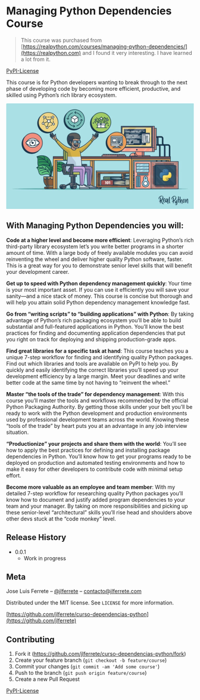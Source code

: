 # Managing Python Dependencies Course
> This course was purchased from [https://realpython.com/courses/managing-python-dependencies/](https://realpython.com) and I found it very interesting. I have learned a lot from it.

[PyPI-License](https://img.shields.io/pypi/l/curso)

This course is for Python developers wanting to break through to the next phase of developing code by becoming more efficient, productive, and skilled using Python’s rich library ecosystem.

![](header.png)

## With Managing Python Dependencies you will:

**Code at a higher level and become more efficient**: Leveraging Python’s rich third-party library ecosystem let’s you write better programs in a shorter amount of time. With a large body of freely available modules you can avoid reinventing the wheel and deliver higher quality Python software, faster. This is a great way for you to demonstrate senior level skills that will benefit your development career.

**Get up to speed with Python dependency management quickly**: Your time is your most important asset. If you can use it efficiently you will save your sanity—and a nice stack of money. This course is concise but thorough and will help you attain solid Python dependency management knowledge fast.

**Go from “writing scripts” to “building applications” with Python**: By taking advantage of Python’s rich packaging ecosystem you’ll be able to build substantial and full-featured applications in Python. You’ll know the best practices for finding and documenting application dependencies that put you right on track for deploying and shipping production-grade apps.

**Find great libraries for a specific task at hand**: This course teaches you a unique 7-step workflow for finding and identifying quality Python packages. Find out which libraries and tools are available on PyPI to help you. By quickly and easily identifying the correct libraries you’ll speed up your development efficiency by a large margin. Meet your deadlines and write better code at the same time by not having to “reinvent the wheel.”

**Master “the tools of the trade” for dependency management**: With this course you’ll master the tools and workflows recommended by the official Python Packaging Authority. By getting those skills under your belt you’ll be ready to work with the Python development and production environments used by professional development teams across the world. Knowing these “tools of the trade” by heart puts you at an advantage in any job interview situation.

**“Productionize” your projects and share them with the world**: You’ll see how to apply the best practices for defining and installing package dependencies in Python. You’ll know how to get your programs ready to be deployed on production and automated testing environments and how to make it easy for other developers to contribute code with minimal setup effort.

**Become more valuable as an employee and team member**: With my detailed 7-step workflow for researching quality Python packages you’ll know how to document and justify added program dependencies to your team and your manager. By taking on more responsibilities and picking up these senior-level “architectural” skills you’ll rise head and shoulders above other devs stuck at the “code monkey” level.

## Release History

* 0.0.1
    * Work in progress

## Meta

Jose Luis Ferrete – [@jlferrete](https://twitter.com/jlferrete) – contacto@jlferrete.com

Distributed under the MIT license. See ``LICENSE`` for more information.

[https://github.com/jlferrete/curso-dependencias-python](https://github.com/jlferrete)

## Contributing

1. Fork it (<https://github.com/jlferrete/curso-dependencias-python/fork>)
2. Create your feature branch (`git checkout -b feature/course`)
3. Commit your changes (`git commit -am 'Add some course'`)
4. Push to the branch (`git push origin feature/course`)
5. Create a new Pull Request

<!-- Markdown link & img dfn's -->
[npm-image]: https://img.shields.io/npm/v/datadog-metrics.svg?style=flat-square
[npm-url]: https://npmjs.org/package/datadog-metrics
[npm-downloads]: https://img.shields.io/npm/dm/datadog-metrics.svg?style=flat-square
[wiki]: https://github.com/yourname/yourproject/wiki
[PyPI-License](https://img.shields.io/pypi/l/curso)